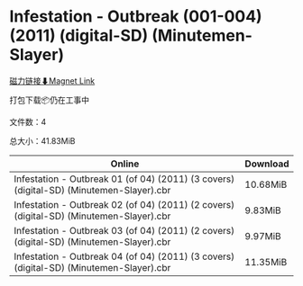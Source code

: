 # Infestation - Outbreak (001-004) (2011) (digital-SD) (Minutemen-Slayer)

[磁力链接⬇Magnet Link](magnet:?xt=urn:btih:acfcb7bbcf0bfd66f72afce855e7ab9a7406f90d&dn=Infestation%20-%20Outbreak%20%28001-004%29%20%282011%29%20%28digital-SD%29%20%28Minutemen-Slayer%29)

打包下载📦仍在工事中

文件数：4

总大小：41.83MiB

Online | Download
--- | ---
Infestation - Outbreak 01 (of 04) (2011) (3 covers) (digital-SD) (Minutemen-Slayer).cbr | 10.68MiB
Infestation - Outbreak 02 (of 04) (2011) (2 covers) (digital-SD) (Minutemen-Slayer).cbr | 9.83MiB
Infestation - Outbreak 03 (of 04) (2011) (2 covers) (digital-SD) (Minutemen-Slayer).cbr | 9.97MiB
Infestation - Outbreak 04 (of 04) (2011) (3 covers) (digital-SD) (Minutemen-Slayer).cbr | 11.35MiB